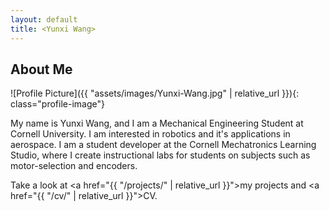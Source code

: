```yaml
---
layout: default
title: <Yunxi Wang>
---
```


## About Me


![Profile Picture]({{ "assets/images/Yunxi-Wang.jpg" | relative_url }}){: class="profile-image"}

 
My name is Yunxi Wang, and I am a Mechanical Engineering Student at Cornell University. I am interested in robotics and it's applications in aerospace. I am a student developer at the Cornell Mechatronics Learning Studio, where I create instructional labs for students on subjects such as motor-selection and encoders. 

Take a look at <a href="{{ "/projects/" | relative_url }}">my projects</a> and <a href="{{ "/cv/" | relative_url }}">CV</a>.
